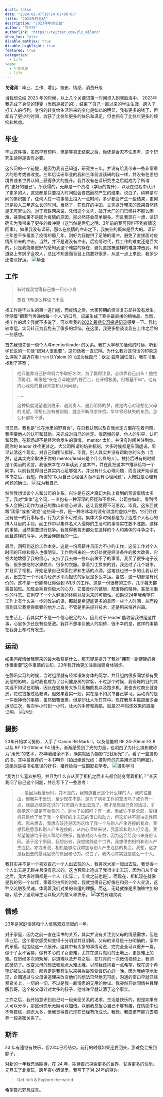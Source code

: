 ```yaml
---
draft: false
date: "2024-01-07T18:14:02+08:00"
title: "2023年终总结"
description: "2023年年终总结"
author: "令不言"
authorlink: "https://twitter.com/zlc_milano"
show_toc: false
disable_mathjax: true
disable_highlight: true
featured: true
categories:
  - Life
tags: 
  - 年终总结
  - life
---
```

**关键词**：毕业、工作、增肌、摄影、情感、消费升级

 当我想总结 2023 年的时候，以上几个关键词第一时间涌入到我脑海中。
 2023年我完成了身份的转变（当然是被迫的），结束了自己一直以来的学生生涯，跨入了打工人的行列。身份的转变给生活带来的变化是如此的明显，我有更多的钱了，但却有了更少的时间，收获了比往年更多的快乐和满足，但也拥有了比往年更多的烦恼和焦虑。
 ## 毕业
 毕业这件事，虽然早有预料，但是等真正结束之后，你还是会忍不住思考，这个研究生读得是否有必要。
 
 这么问的一个前提，是因为我自己知道，研究生三年，并没有给我带来一些非常重大的思考或者改变。三年后读研毕业的我和三年前没读研的我一样，并没有在思想境界或者世界认知上获得多大的提升。我并没有在读研究生之后就成为了所谓的“更好的自己”。所获得的，无非是一个资格（学历的提升），以及在过程中认识了更多的人，这些都是只要投入时间就会自然而然产生的结果。说白了，纯粹是时间的累积罢了，任何人在一项事情上投入一点时间，多少都会产生一些结果，更何况是投入三年这么长的时间。当然了，在现在的中国，文凭提升带来的效果自然还是无可否认的。对于互联网来说，凭借这个文凭，敲开大厂的门已经并不那么困难，甚至如果不是因为疫情的原因，那必然还会简单很多。而且我现在一想，读研确实为我带来了更多的缓冲期（这当然是后见之明，3年前的我可预料不到疫情这回事）。如果我没有读研，那么在疫情的冲击之下，我失业的概率是巨大的。读研三年差不多覆盖了疫情的那几年，刚好为我提供了足够的缓冲，避免了直接面对疫情所带来的冲击。当然，并不是说没有冲击，后疫情时代，找工作的难度还是巨大的，只是我能够更好的感知到这个难度的存在，避免直接被这样的难度冲击到。知道路上有狮子会咬人，总比不知道而盲目上路要好很多，从这一点上来说，我多少还带点好运。 ![毕业](https://blog.lightsinger.top/images/2024/2023年终总结_毕业照.jpg)
 ## 工作

  > 有时候我觉得自己像一只小小鸟  
  > 
  > 想要飞却怎么样也飞不高  

 找工作是毕业生的第一道门槛，而疫情之后，大家预期的经济复苏却并没有发生。伴随着“把寒气传递给每一个人”的口号，应届生成了寒冬最直接的牺牲品。当然，找工作的艰辛我就不多说了，可以看我的[2022 暑期实习投递记录](https://blog.lightsinger.top/cn/2022-%E6%9A%91%E6%9C%9F%E5%AE%9E%E4%B9%A0%E6%8A%95%E9%80%92%E8%AE%B0%E5%BD%95/)感受一下。我比较幸运，实习转正为我免去了很多的烦恼。在这里，我更多想谈谈我在工作之后的一些感想。
 
 首先我想先谈一谈个人与mentor/leader 的关系。我在大学参加活动的时候，听到学长说的一句话“跟对人很重要”，这句话我一直记得。为什么我对这句话的印象这么深呢？最近在看 Irvin D.Yalom 的《成为我自己：欧文·亚隆回忆录》，我在书里找到了答案：
  > 他只能靠自己拼命努力争取好名次，为了赢得注意，必须靠自己出头！他绝顶聪明，却像是“长在沼泽地里的野百合，花开得极美，但根基不牢”。他有内心深处的自我肯定和认同问题。  
  >
  > ......  
  > 
  > 这种极度渴望遇到伯乐、遇到贵人、遇到明师的梦，就是内心对理想化父母的渴望。理想化没有被驯服，就会不断寻求补偿。早年曾经缺失的东西，怎么补都补不够。  

 很显然，我也是“长在地里的野百合”，在自我认同以及自我肯定方面存在着问题，我需要他人的认可和鼓励，来完成对自己的肯定。很遗憾的是，他人的引导、认可和鼓励，在职场却不是经常会发生的事情。 mentor 太忙，并没有时间关注到你。而你的 leader 往往更甚之。大公司所谓的培养机制，大多时候都是形同虚设。早早认清这个现实，对自己和团队都好。毕竟，别人其实并没有帮助你的义务（当然，这其实完全取决于你的 mentor/leader是个什么样的人）。扶持后进有的时候是个美丽的谎言。我很庆幸在23年读到了这本书，并在此把这本书推荐给每一个同学。以前我觉得自己其实内心足够强大，并没有什么心理问题，而当我开始读这本书之后，我想，所谓的“以为自己心理强大而不会有心理问题”，大概就是心理有问题的确证。 ![成为我自己](https://blog.lightsinger.top/images/2024/2023年终总结_成为我自己.jpeg)

 然后我想谈谈个人和公司的关系。兴许是在这片魔幻大陆上看到的荒谬事情太多了，我对“集体”这个词，一直抱有一种深深的怀疑和不信任。公司亦如此。看到很多人会把公司作为自己的靠山和信心来源，这让我觉得不可思议。毕竟，这东西就跟“国家”或者“政党”这些词一样，是一种冷冰冰的没有温度的虚拟产物，它们往往没有统一的行事标准，行为大多不可预测。集体大多时候都是为了达成个人私心的掩人耳目的手段。而工作中以集体名义入侵你的生活时的事情实在数不胜数。这样的事情，当然需要进行抗争。我觉得我每天都处在这样的个人和集体的斗争之中，而且这样的斗争，大概会伴随我的一生。

 最后，回归到这份工作本身。这是一份高薪并且压力不小的工作，这份工作对个人时间的压缩和侵入也很明显。工作后带来的一大好处就是经济条件的极大改善，它极大地增强了我的信心，支持了我去做一些以前做不了的事情。我买了很多电子设备、很多想吃的水果糕点、很多的衣服。拿着打工换来的钱，我走过了几个城市，并且买了相机，开始记录自己探索世界和生活的点滴。这笔钱也进一步的让我认识到，出生在一个不用为经济水平而担忧的家庭是多么幸运。当然，这一切都是有代价的。这不是一份能够让你做到 WLB 的工作。这是一份很卷的工作，几乎每天都需要加班。加班会耗费你极大的心力，它蚕食你的健康，颓废你的精神，甚至消磨你的斗志。它剥夺了一个人健康的体魄以及未来的可能性。如果说24年我希望在工作上有什么进一步的改进的话，那就是希望能更多的拿回一些个人时间，从而投资到其它我觉得重要的地方上去，不管是用来提升技术，还是用来培养兴趣。

 在生活上，我其实并不是一个信心很足的人，因此对于 leader 能收留我进组这件事，心里多少还是有些感激。我并不想辜负他人的期待，很不幸的是，这样的事情在我身上却时有发生。
 ## 运动
 如果问疫情给我带来的最大收获是什么，那无疑是提升了我对“拥有一副健康的身体很重要”这件事情的认知。23年我开始更加注重加强身体锻炼。

 在腾讯实习的时候，当时组里就有经常锻炼身体的同学，并且组内很多同学都有受到他的影响。当时我也成为了公司健身房的常客，不过那个时候，我锻炼的目的其实远不如现在明确，因此在健身房大多只用椭圆机以及跑步机。我也去过商业健身房，花过钱报过私教课，但效果着实一般，实在是不如买书自己学习。运动真的是一件很神奇的事情，虽然很苦很累，但是却让人乐在其中。现在我基本每周至少会运动三次，每次半小时到一小时。壮大的手臂和胸肌，就是23年锻炼效果的直接证明。 ![运动](https://blog.lightsinger.top/images/2024/2023年终总结_在家锻炼.JPG)
 ## 摄影
 23年开始学习摄影，入手了 Canon R6 Mark II，以及佳能的 RF 24-70mm F2.8 以及 RF 70-200mm F4 镜头。渐渐感受到了光的力量，也明白了为什么摄影被称为“用光”的艺术，23年我结余不多，确实就因为摄影“把钱用光”了。看了一些摄影的书，其中最推荐的一本书叫作《拍出绝世光线：摄影师的完美用光技巧解密》，这绝对是被书名耽误的好书，推荐给每一位摄影初学者。 ![摄影学习](https://blog.lightsinger.top/images/2024/2023年终总结_摄影学习.JPG)

 “我为什么喜欢拍照，并且为什么自从买了相机之后出去都会随身背着相机？”某天我问了自己这个问题，并且写下了一些思考：
 > ......是因为我爱玩吗，并不是的，我知道自己是个什么样的人，我向往自由，但我并不爱玩，至少现在不是。是为了填补工作的空虚吗？或许有一点，我最近经常在说的“只有周六末出去玩了，我才感觉自己真的活过，才感觉这个周是有收获的。”。是为了拍照吗？有一点，但或许不是全部，买相机只是给了给了我一个更好的出去玩的借口和动力，但这却并不是决定性因素。思来想去，我想应该还是因为这给了我一个与别人产生连接的机会。我想我是愿意和别人产生连接的，从内心深处来说，我喜欢和别人打交道，我希望能够给予别人帮助和快乐，能够对别人有益，因为这会给我带来身份认同。基于这个原因，我想出去，我想接触这个世界，我想借由相机和别人产生连接。亦或者说，相机能够给我增加与别人产生连接的机会。我想，这才是我出去的最深层次的原因和动力。说白了，我内心其实就是这么一个人。  
 
 我其实并不是一个喜欢自己一个人出去玩的人，我喜欢大家一起出去玩，我觉得一个人出去是无聊并且没有意义的。这也客观上造成了我很少出去玩，因为自从毕业之后，我大多时间都是一个人（实际上，毕业之前也是）。而现在，相机现在就像是我的另一个伙伴，带着它拍照的时候，我就觉得自己好像在和另一个人交流，这种交流触及灵魂，体现着我们对美的普适的理解。而这，无疑就像是黑咖啡中加的糖，赋予了这琐碎生活以极大的意义和快乐。 ![学找有趣灵魂](https://blog.lightsinger.top/images/2024/2023年终总结_寻找有趣灵魂.JPG)
 ## 情感
 23年是家庭情感和个人情感双双涌起的一年。

 对于家庭，因为之前一直在读书的关系，其实并没有关注到父母的情感需求，但是毕业后，这个需求感受却变得十分明显并且明确。父母的讯号是十分明确的，家中的矛盾，就围绕这一点展开。这其中有太多的事情可说，完完全全可以重开一篇。做个子女不容易，做有孝心的子女更难，尤其在这片魔幻的土地上，更是难上加难。在历经多次的劝解、讲道理以及开导之后，在12月的一次微信视频上，我彻底破防了。改变父母的想法和观点太难太难，以前我还抱着一点希望，现在这个希望却被生生掐灭。那肯定是我有生以来哭得最难受最伤心的一晚。因为我绝望地发现，企图通过与父母讲道理来改变他们的想法已然绝无可能，沟通的窗口早就已经紧紧关上，一切的一切，不过是我一厢情愿的无用的尝试。我突然开始同情并且理解我哥，这个被父母针对太多的孩子，他或许早就认清了这个事实。

 工作之后，我开始意识到自己对一段亲密关系的渴求。生活是快乐的，但是如果有人可以分享，那这份快乐无疑可以加倍。以前我总担心自己不够有趣，在情感中也不够自信，顾虑太多，但我觉得自己现在已经有所成长。我想，我应该有能力去培养一段亲密关系了。
 ## 期许
 23 年有遗憾有快乐，但23年已经结束。前行的时候如果还要回头，那难免会扭到脖子。

 对新的一年我充满期待，在 24 年，期待自己探索更多的世界，获得更多的快乐。元旦去了北京玩，跨年夜小酒馆里，我写下了对 24年的期许:
 > Get rich & Explore the world  

 希望自己梦想成真。
